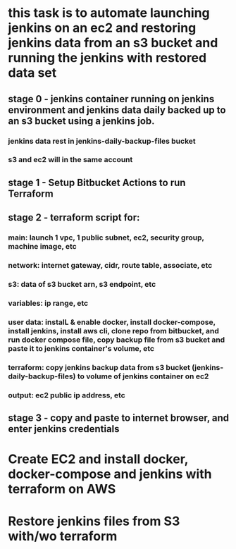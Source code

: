 # this task is to automate launching jenkins on an ec2 and restoring jenkins data from an s3 bucket and running the jenkins with restored data set

## stage 0 - jenkins container running on jenkins environment and jenkins data daily backed up to an s3 bucket using a jenkins job.
### jenkins data rest in jenkins-daily-backup-files bucket
### s3 and ec2 will in the same account

## stage 1 - Setup Bitbucket Actions to run Terraform

## stage 2 - terraform script for:
### main: launch 1 vpc, 1 public subnet, ec2, security group, machine image, etc
### network: internet gateway, cidr, route table, associate, etc
### s3: data of s3 bucket arn, s3 endpoint, etc
### variables: ip range, etc
### user data: instalL & enable docker, install docker-compose, install jenkins, install aws cli, clone repo from bitbucket, and run docker compose file, copy backup file from s3 bucket and paste it to jenkins container's volume, etc
### terraform: copy jenkins backup data from s3 bucket (jenkins-daily-backup-files) to volume of jenkins container on ec2
### output: ec2 public ip address, etc

## stage 3 - copy and paste <ec2 ip address:8080> to internet browser, and enter jenkins credentials

# Create EC2 and install docker, docker-compose and jenkins with terraform on AWS

# Restore jenkins files from S3 with/wo terraform